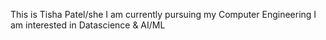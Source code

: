This is Tisha Patel/she
I am currently pursuing my Computer Engineering
I am interested in Datascience & AI/ML

